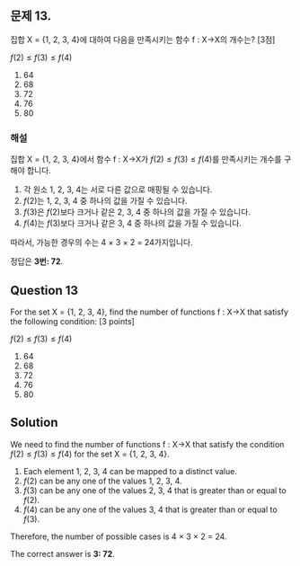 
## 문제 13. 

집합 X = {1, 2, 3, 4}에 대하여 다음을 만족시키는 함수 f : X→X의 개수는? [3점]

$f(2) \leq f(3) \leq f(4)$

1. 64
2. 68
3. 72
4. 76
5. 80

### 해설
집합 X = {1, 2, 3, 4}에서 함수 f : X→X가 $f(2) \leq f(3) \leq f(4)$를 만족시키는 개수를 구해야 합니다.

1. 각 원소 1, 2, 3, 4는 서로 다른 값으로 매핑될 수 있습니다.
2. $f(2)$는 1, 2, 3, 4 중 하나의 값을 가질 수 있습니다.
3. $f(3)$은 $f(2)$보다 크거나 같은 2, 3, 4 중 하나의 값을 가질 수 있습니다.
4. $f(4)$는 $f(3)$보다 크거나 같은 3, 4 중 하나의 값을 가질 수 있습니다.

따라서, 가능한 경우의 수는 4 × 3 × 2 = 24가지입니다.

정답은 **3번: 72**.

## Question 13
For the set X = {1, 2, 3, 4}, find the number of functions f : X→X that satisfy the following condition: [3 points]

$f(2) \leq f(3) \leq f(4)$

1. 64
2. 68
3. 72
4. 76
5. 80

## Solution
We need to find the number of functions f : X→X that satisfy the condition $f(2) \leq f(3) \leq f(4)$ for the set X = {1, 2, 3, 4}.

1. Each element 1, 2, 3, 4 can be mapped to a distinct value.
2. $f(2)$ can be any one of the values 1, 2, 3, 4.
3. $f(3)$ can be any one of the values 2, 3, 4 that is greater than or equal to $f(2)$.
4. $f(4)$ can be any one of the values 3, 4 that is greater than or equal to $f(3)$.

Therefore, the number of possible cases is 4 × 3 × 2 = 24.

The correct answer is **3: 72**.